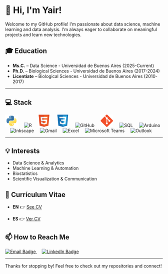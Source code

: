 # 👋 Hi, I'm Yair!
Welcome to my GitHub profile! I'm passionate about data science, machine learning and data analysis. I'm always eager to collaborate on meaningful projects and learn new technologies.

## 🎓 Education
- **Ms.C.** – Data Science - Universidad de Buenos Aires (2025-Current)
- **Ph.D.** – Biological Sciences - Universidad de Buenos Aires (2017-2024)
- **Licentiate** – Biological Sciences - Universidad de Buenos Aires (2010-2017)

---

## 💻 Stack
<p>

  <!-- Python -->
  <img src="https://raw.githubusercontent.com/devicons/devicon/master/icons/python/python-original.svg" alt="Python" title="Python" width="40" height="40" />
  &nbsp;&nbsp;&nbsp;

  <!-- R -->
  <img src="https://cdn.jsdelivr.net/gh/devicons/devicon@latest/icons/rstudio/rstudio-original.svg" alt="R" title="R" width="40" height="40" />
  &nbsp;&nbsp;&nbsp;
  <!-- HTML y CSS--> 
  <img src="https://raw.githubusercontent.com/devicons/devicon/master/icons/html5/html5-original.svg" alt="HTML5" title="HTML5" width="40" height="40" />
  &nbsp;&nbsp;&nbsp;
  
  <img src="https://raw.githubusercontent.com/devicons/devicon/master/icons/css3/css3-original.svg" alt="CSS3" title="CSS3"  width="40" height="40" />
  &nbsp;&nbsp;&nbsp;

  <!-- GitHub -->
          
  <img src="https://cdn.jsdelivr.net/gh/devicons/devicon@latest/icons/github/github-original.svg"  alt="GitHub" title="GitHub" width="40" height="40" />
  &nbsp;&nbsp;&nbsp;

  <!-- Git -->
  <img src="https://raw.githubusercontent.com/devicons/devicon/master/icons/git/git-original.svg" alt="Git" title="Git" width="40" height="40" />
  &nbsp;&nbsp;&nbsp;

  <!-- SQL -->
  <img src="https://cdn.jsdelivr.net/gh/devicons/devicon@latest/icons/azuresqldatabase/azuresqldatabase-original.svg" alt="SQL" title="SQL" width="40" height="40" />
  &nbsp;&nbsp;&nbsp;

  <!-- Arduino-->
  <img src="https://cdn.jsdelivr.net/gh/devicons/devicon@latest/icons/arduino/arduino-original.svg" alt="Arduino" title="Arduino" width="40" height="40" />
  &nbsp;&nbsp;&nbsp;

  <!-- Inkscape -->
  <img src="https://cdn.jsdelivr.net/gh/devicons/devicon@latest/icons/inkscape/inkscape-original.svg" alt="Inkscape" title="Inkscape" width="40" height="40"/>
  &nbsp;&nbsp;&nbsp;

  <!-- Gmail -->
  <img src="https://cdn-icons-png.flaticon.com/512/281/281769.png" alt="Gmail" title="Gmail" width="40" height="40" />
  &nbsp;&nbsp;&nbsp;

  <!-- Excel -->
  <img src="https://cdn-icons-png.flaticon.com/512/732/732220.png" alt="Excel" title="Excel" width="40" height="40" />
  &nbsp;&nbsp;&nbsp;

  <!-- Microsoft Teams -->
  <img src="https://cdn-icons-png.flaticon.com/512/906/906349.png" alt="Microsoft Teams" title="Microsoft Teams" width="40" height="40" />
  &nbsp;&nbsp;&nbsp;

  <!-- Outlook -->
  <img src="https://cdn-icons-png.flaticon.com/512/732/732223.png" alt="Outlook" title="Outlook" width="40" height="40" />
</p>




---

## 💡 Interests
- Data Science & Analytics
- Machine Learning & Automation
- Biostatistics
- Scientific Visualization & Communication


## 📄 Currículum Vitae

- **EN** 👉 [See CV](https://github.com/ybarnatan/ybarnatan/raw/main/CV_Yair_Barnatan_EN_Jul_2025.pdf)

- **ES** 👉 [Ver CV](https://github.com/ybarnatan/ybarnatan/raw/main/CV_Yair_Barnatan_ES_Jul_2025.pdf)


## 📫 How to Reach Me

<p align="left">
  <a href="mailto:ybbarnatan@gmail.com">
    <img src="https://img.shields.io/badge/Email-D14836?style=for-the-badge&logo=gmail&logoColor=white" alt="Email Badge"/>
  </a>
    &nbsp;&nbsp;&nbsp;
  <a href="https://www.linkedin.com/in/yair-barnatan/" target="_blank">
    <img src="https://img.shields.io/badge/LinkedIn-0A66C2?style=for-the-badge&logo=linkedin&logoColor=white" alt="LinkedIn Badge"/>
  </a>
</p>


---

Thanks for stopping by! Feel free to check out my repositories and connect!
